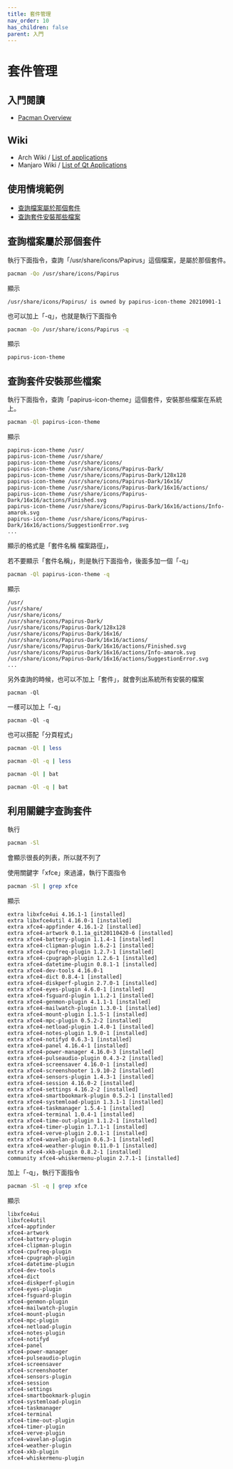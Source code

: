 ```yaml
---
title: 套件管理
nav_order: 10
has_children: false
parent: 入門
---
```



# 套件管理


## 入門閱讀

* [Pacman Overview](https://wiki.manjaro.org/index.php/Pacman_Overview)





## Wiki

* Arch Wiki / [List of applications](https://wiki.archlinux.org/index.php/List_of_applications)
* Manjaro Wiki / [List of Qt Applications](https://wiki.manjaro.org/index.php/List_of_Qt_Applications)


## 使用情境範例

* [查詢檔案屬於那個套件](#查詢檔案屬於那個套件)
* [查詢套件安裝那些檔案](#查詢套件安裝那些檔案)


## 查詢檔案屬於那個套件

執行下面指令，查詢「/usr/share/icons/Papirus」這個檔案，是屬於那個套件。

``` sh
pacman -Qo /usr/share/icons/Papirus
```

顯示

```
/usr/share/icons/Papirus/ is owned by papirus-icon-theme 20210901-1
```

也可以加上「-q」，也就是執行下面指令

``` sh
pacman -Qo /usr/share/icons/Papirus -q
```

顯示

```
papirus-icon-theme
```


## 查詢套件安裝那些檔案

執行下面指令，查詢「papirus-icon-theme」這個套件，安裝那些檔案在系統上。

``` sh
pacman -Ql papirus-icon-theme
```

顯示

```
papirus-icon-theme /usr/
papirus-icon-theme /usr/share/
papirus-icon-theme /usr/share/icons/
papirus-icon-theme /usr/share/icons/Papirus-Dark/
papirus-icon-theme /usr/share/icons/Papirus-Dark/128x128
papirus-icon-theme /usr/share/icons/Papirus-Dark/16x16/
papirus-icon-theme /usr/share/icons/Papirus-Dark/16x16/actions/
papirus-icon-theme /usr/share/icons/Papirus-Dark/16x16/actions/Finished.svg
papirus-icon-theme /usr/share/icons/Papirus-Dark/16x16/actions/Info-amarok.svg
papirus-icon-theme /usr/share/icons/Papirus-Dark/16x16/actions/SuggestionError.svg
...
```

顯示的格式是「套件名稱 檔案路徑」，

若不要顯示「套件名稱」，則是執行下面指令，後面多加一個「-q」

``` sh
pacman -Ql papirus-icon-theme -q
```

顯示

```
/usr/
/usr/share/
/usr/share/icons/
/usr/share/icons/Papirus-Dark/
/usr/share/icons/Papirus-Dark/128x128
/usr/share/icons/Papirus-Dark/16x16/
/usr/share/icons/Papirus-Dark/16x16/actions/
/usr/share/icons/Papirus-Dark/16x16/actions/Finished.svg
/usr/share/icons/Papirus-Dark/16x16/actions/Info-amarok.svg
/usr/share/icons/Papirus-Dark/16x16/actions/SuggestionError.svg
...
```

另外查詢的時候，也可以不加上「套件」，就會列出系統所有安裝的檔案

```
pacman -Ql
```

一樣可以加上「-q」

```
pacman -Ql -q
```

也可以搭配「分頁程式」

``` sh
pacman -Ql | less
```

``` sh
pacman -Ql -q | less
```

``` sh
pacman -Ql | bat
```

``` sh
pacman -Ql -q | bat
```

## 利用關鍵字查詢套件

執行

``` sh
pacman -Sl
```

會顯示很長的列表，所以就不列了


使用關鍵字「xfce」來過濾，執行下面指令

``` sh
pacman -Sl | grep xfce
```

顯示

```
extra libxfce4ui 4.16.1-1 [installed]
extra libxfce4util 4.16.0-1 [installed]
extra xfce4-appfinder 4.16.1-2 [installed]
extra xfce4-artwork 0.1.1a_git20110420-6 [installed]
extra xfce4-battery-plugin 1.1.4-1 [installed]
extra xfce4-clipman-plugin 1.6.2-1 [installed]
extra xfce4-cpufreq-plugin 1.2.7-1 [installed]
extra xfce4-cpugraph-plugin 1.2.6-1 [installed]
extra xfce4-datetime-plugin 0.8.1-1 [installed]
extra xfce4-dev-tools 4.16.0-1
extra xfce4-dict 0.8.4-1 [installed]
extra xfce4-diskperf-plugin 2.7.0-1 [installed]
extra xfce4-eyes-plugin 4.6.0-1 [installed]
extra xfce4-fsguard-plugin 1.1.2-1 [installed]
extra xfce4-genmon-plugin 4.1.1-1 [installed]
extra xfce4-mailwatch-plugin 1.3.0-1 [installed]
extra xfce4-mount-plugin 1.1.5-1 [installed]
extra xfce4-mpc-plugin 0.5.2-2 [installed]
extra xfce4-netload-plugin 1.4.0-1 [installed]
extra xfce4-notes-plugin 1.9.0-1 [installed]
extra xfce4-notifyd 0.6.3-1 [installed]
extra xfce4-panel 4.16.4-1 [installed]
extra xfce4-power-manager 4.16.0-3 [installed]
extra xfce4-pulseaudio-plugin 0.4.3-2 [installed]
extra xfce4-screensaver 4.16.0-1 [installed]
extra xfce4-screenshooter 1.9.10-2 [installed]
extra xfce4-sensors-plugin 1.4.3-1 [installed]
extra xfce4-session 4.16.0-2 [installed]
extra xfce4-settings 4.16.2-2 [installed]
extra xfce4-smartbookmark-plugin 0.5.2-1 [installed]
extra xfce4-systemload-plugin 1.3.1-1 [installed]
extra xfce4-taskmanager 1.5.4-1 [installed]
extra xfce4-terminal 1.0.4-1 [installed]
extra xfce4-time-out-plugin 1.1.2-1 [installed]
extra xfce4-timer-plugin 1.7.1-1 [installed]
extra xfce4-verve-plugin 2.0.1-1 [installed]
extra xfce4-wavelan-plugin 0.6.3-1 [installed]
extra xfce4-weather-plugin 0.11.0-1 [installed]
extra xfce4-xkb-plugin 0.8.2-1 [installed]
community xfce4-whiskermenu-plugin 2.7.1-1 [installed]
```

加上「-q」，執行下面指令

``` sh
pacman -Sl -q | grep xfce
```

顯示

```
libxfce4ui
libxfce4util
xfce4-appfinder
xfce4-artwork
xfce4-battery-plugin
xfce4-clipman-plugin
xfce4-cpufreq-plugin
xfce4-cpugraph-plugin
xfce4-datetime-plugin
xfce4-dev-tools
xfce4-dict
xfce4-diskperf-plugin
xfce4-eyes-plugin
xfce4-fsguard-plugin
xfce4-genmon-plugin
xfce4-mailwatch-plugin
xfce4-mount-plugin
xfce4-mpc-plugin
xfce4-netload-plugin
xfce4-notes-plugin
xfce4-notifyd
xfce4-panel
xfce4-power-manager
xfce4-pulseaudio-plugin
xfce4-screensaver
xfce4-screenshooter
xfce4-sensors-plugin
xfce4-session
xfce4-settings
xfce4-smartbookmark-plugin
xfce4-systemload-plugin
xfce4-taskmanager
xfce4-terminal
xfce4-time-out-plugin
xfce4-timer-plugin
xfce4-verve-plugin
xfce4-wavelan-plugin
xfce4-weather-plugin
xfce4-xkb-plugin
xfce4-whiskermenu-plugin
```
